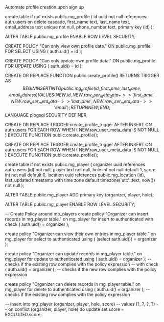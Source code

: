 Automate profile creation upon sign up


create table if not exists public.mg_profile (
  id uuid not null references auth.users on delete cascade,
  first_name text,
  last_name text,
  email_address text unique not null,
  phone_number text,
  primary key (id)
);



ALTER TABLE public.mg_profile ENABLE ROW LEVEL SECURITY;



CREATE POLICY "Can only view own profile data."
  ON public.mg_profile
  FOR SELECT
  USING ( auth.uid() = id );



CREATE POLICY "Can only update own profile data."
  ON public.mg_profile
  FOR UPDATE
  USING ( auth.uid() = id );



CREATE 
OR REPLACE FUNCTION public.create_profile() RETURNS TRIGGER AS $$ BEGIN INSERT INTO public.mg_profile (id, first_name, last_name, email_address) 
VALUES 
  (
    NEW.id,
    NEW.raw_user_meta_data ->> 'first_name', 
    NEW.raw_user_meta_data ->> 'last_name',
    NEW.raw_user_meta_data ->> 'email'
  );
RETURN NEW;
END;
$$ LANGUAGE plpgsql SECURITY DEFINER;



CREATE OR REPLACE TRIGGER create_profile_trigger 
AFTER 
  INSERT ON auth.users FOR EACH ROW WHEN (
    NEW.raw_user_meta_data IS NOT NULL
  ) EXECUTE FUNCTION public.create_profile();



CREATE OR REPLACE TRIGGER create_profile_trigger 
AFTER 
  INSERT ON auth.users FOR EACH ROW WHEN (
    NEW.raw_user_meta_data IS NOT NULL
  ) EXECUTE FUNCTION public.create_profile();



create table if not exists public.mg_player (
  organizer uuid references auth.users (id) not null,
  player text not null,
  hole int not null default 1,
  score int not null default 0,
  location uuid references public.mg_location (id),
  last_updated timestamp with time zone default timezone('utc'::text, now()) not null
);


ALTER TABLE public.mg_player ADD primary key (organizer, player, hole);


ALTER TABLE public.mg_player ENABLE ROW LEVEL SECURITY;


-- Create Policy around mp_players
create policy "Organizer can insert records in mg_player table."
on mg_player for insert
to authenticated
with check ( auth.uid() = organizer );


create policy "Organizer can view their own entries in mg_player table."
on mg_player for select
to authenticated
using ( (select auth.uid()) = organizer );


create policy "Organizer can update records in mg_player table."
on mg_player for update
to authenticated
using ( auth.uid() = organizer );       -- checks if the existing row complies with the policy expression
-- with check ( auth.uid() = organizer ); -- checks if the new row complies with the policy expression


create policy "Organizer can delete records in mg_player table."
on mg_player for delete
to authenticated
using ( auth.uid() = organizer );       -- checks if the existing row complies with the policy expression

-- insert into mg_player (organizer, player, hole, score) 
-- values (?, ?, ?, ?)
-- on conflict (organizer, player, hole) do update set score = EXCLUDED.score;